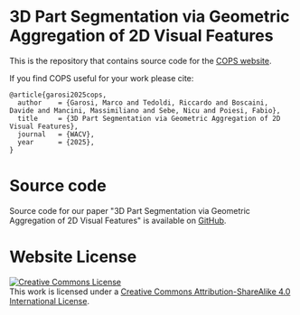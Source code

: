 # 3D Part Segmentation via Geometric Aggregation of 2D Visual Features

This is the repository that contains source code for the [COPS website](https://3d-cops.github.io).

If you find COPS useful for your work please cite:
```
@article{garosi2025cops,
  author    = {Garosi, Marco and Tedoldi, Riccardo and Boscaini, Davide and Mancini, Massimiliano and Sebe, Nicu and Poiesi, Fabio},
  title     = {3D Part Segmentation via Geometric Aggregation of 2D Visual Features},
  journal   = {WACV},
  year      = {2025},
}
```

# Source code

Source code for our paper "3D Part Segmentation via Geometric Aggregation of 2D Visual Features" is available on [GitHub](https://github.com/marco-garosi/COPS).

# Website License
<a rel="license" href="http://creativecommons.org/licenses/by-sa/4.0/"><img alt="Creative Commons License" style="border-width:0" src="https://i.creativecommons.org/l/by-sa/4.0/88x31.png" /></a><br />This work is licensed under a <a rel="license" href="http://creativecommons.org/licenses/by-sa/4.0/">Creative Commons Attribution-ShareAlike 4.0 International License</a>.
